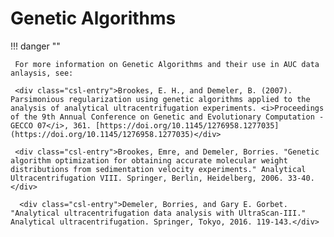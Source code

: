 # Genetic Algorithms

!!! danger ""

     For more information on Genetic Algorithms and their use in AUC data anlaysis, see:
     
     <div class="csl-entry">Brookes, E. H., and Demeler, B. (2007). Parsimonious regularization using genetic algorithms applied to the analysis of analytical ultracentrifugation experiments. <i>Proceedings of the 9th Annual Conference on Genetic and Evolutionary Computation - GECCO 07</i>, 361. [https://doi.org/10.1145/1276958.1277035](https://doi.org/10.1145/1276958.1277035)</div>
     
     <div class="csl-entry">Brookes, Emre, and Demeler, Borries. "Genetic algorithm optimization for obtaining accurate molecular weight distributions from sedimentation velocity experiments." Analytical Ultracentrifugation VIII. Springer, Berlin, Heidelberg, 2006. 33-40.</div>
     
      <div class="csl-entry">Demeler, Borries, and Gary E. Gorbet. "Analytical ultracentrifugation data analysis with UltraScan-III." Analytical ultracentrifugation. Springer, Tokyo, 2016. 119-143.</div>